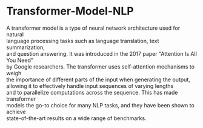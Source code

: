 # Transformer-Model-NLP

 A transformer model is a type of neural network architecture used for natural             
  language processing tasks such as language translation, text summarization,              
  and question answering. It was introduced in the 2017 paper "Attention Is All You Need"  
  by Google researchers. The transformer uses self-attention mechanisms to weigh           
  the importance of different parts of the input when generating the output,               
  allowing it to effectively handle input sequences of varying lengths                     
  and to parallelize computations across the sequence. This has made transformer           
  models the go-to choice for many NLP tasks, and they have been shown to achieve          
  state-of-the-art results on a wide range of benchmarks.                                  

